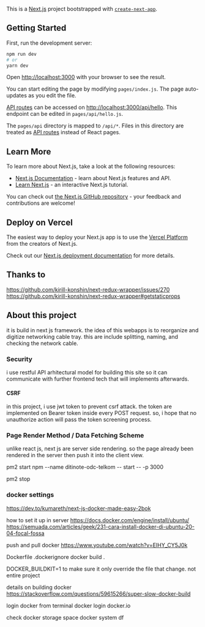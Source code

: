 This is a [Next.js](https://nextjs.org/) project bootstrapped with [`create-next-app`](https://github.com/vercel/next.js/tree/canary/packages/create-next-app).

## Getting Started

First, run the development server:

```bash
npm run dev
# or
yarn dev
```

Open [http://localhost:3000](http://localhost:3000) with your browser to see the result.

You can start editing the page by modifying `pages/index.js`. The page auto-updates as you edit the file.

[API routes](https://nextjs.org/docs/api-routes/introduction) can be accessed on [http://localhost:3000/api/hello](http://localhost:3000/api/hello). This endpoint can be edited in `pages/api/hello.js`.

The `pages/api` directory is mapped to `/api/*`. Files in this directory are treated as [API routes](https://nextjs.org/docs/api-routes/introduction) instead of React pages.

## Learn More

To learn more about Next.js, take a look at the following resources:

- [Next.js Documentation](https://nextjs.org/docs) - learn about Next.js features and API.
- [Learn Next.js](https://nextjs.org/learn) - an interactive Next.js tutorial.

You can check out [the Next.js GitHub repository](https://github.com/vercel/next.js/) - your feedback and contributions are welcome!

## Deploy on Vercel

The easiest way to deploy your Next.js app is to use the [Vercel Platform](https://vercel.com/new?utm_medium=default-template&filter=next.js&utm_source=create-next-app&utm_campaign=create-next-app-readme) from the creators of Next.js.

Check out our [Next.js deployment documentation](https://nextjs.org/docs/deployment) for more details.

## Thanks to 
https://github.com/kirill-konshin/next-redux-wrapper/issues/270
https://github.com/kirill-konshin/next-redux-wrapper#getstaticprops

## About this project

it is build in next js framework.
the idea of this webapps is to reorganize and digitize networking cable tray. this are include splitting, naming, and checking the network cable.

### Security

i use restful API arhitectural model for building this site so it can communicate with further frontend tech that will implements afterwards.

#### CSRF 
in this project, i use jwt token to prevent csrf attack. the token are implemented on Bearer token inside every POST request. so, i hope that no unauthorize action will pass the token screening process.

### Page Render Method / Data Fetching Scheme

unlike react js, next js are server side rendering. so the page already been rendered in the server then push it into the client view.

pm2 start npm --name ditinote-odc-telkom -- start -- -p 3000

pm2 stop

### docker settings
https://dev.to/kumareth/next-js-docker-made-easy-2bok

how to set it up in server
https://docs.docker.com/engine/install/ubuntu/
https://semuada.com/articles/geek/231-cara-install-docker-di-ubuntu-20-04-focal-fossa

push and pull docker 
https://www.youtube.com/watch?v=EIHY_CY5J0k

Dockerfile
.dockerignore
docker build . 

DOCKER_BUILDKIT=1
to make sure it only override the file that change. not entire project

details on building docker 
https://stackoverflow.com/questions/59615266/super-slow-docker-build

login docker from terminal
docker login docker.io

check docker storage space
docker system df

